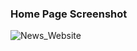 ### Home Page Screenshot

![News_Website](https://github.com/sachini1234/News_Web_Application/assets/57388062/0ad657de-a122-44ad-8e79-05bf1524996d)

